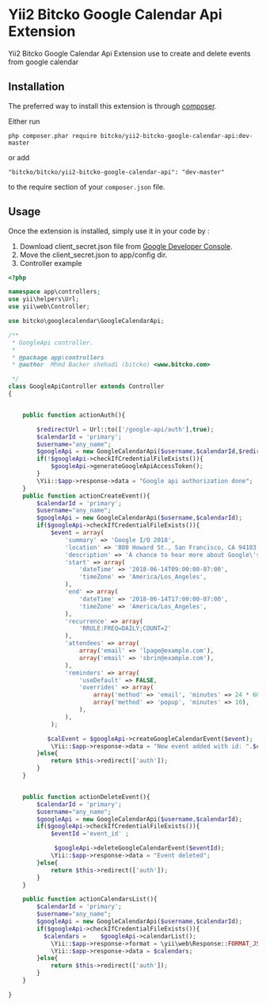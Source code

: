 Yii2 Bitcko Google Calendar Api Extension
=========================================
Yii2 Bitcko Google Calendar Api Extension use to create and delete events from google calendar

Installation
------------

The preferred way to install this extension is through [composer](http://getcomposer.org/download/).

Either run

```
php composer.phar require bitcko/yii2-bitcko-google-calendar-api:dev-master

```

or add

```
"bitcko/bitcko/yii2-bitcko-google-calendar-api": "dev-master"
```

to the require section of your `composer.json` file.


Usage
-----

Once the extension is installed, simply use it in your code by  :

1. Download client_secret.json file from  [Google Developer Console](https://console.developers.google.com/).
2. Move the client_secret.json to app/config dir.
3. Controller example

```php
<?php

namespace app\controllers;
use yii\helpers\Url;
use yii\web\Controller;

use bitcko\googlecalendar\GoogleCalendarApi;

/**
 * GoogleApi controller.
 *
 * @package app\controllers
 * @author  Mhmd Backer shehadi (bitcko) <www.bitcko.com>

 */
class GoogleApiController extends Controller
{


    public function actionAuth(){

        $redirectUrl = Url::to(['/google-api/auth'],true);
        $calendarId = 'primary';
        $username="any_name";
        $googleApi = new GoogleCalendarApi($username,$calendarId,$redirectUrl);
        if(!$googleApi->checkIfCredentialFileExists()){
            $googleApi->generateGoogleApiAccessToken();
        }
        \Yii::$app->response->data = "Google api authorization done";
    }
    public function actionCreateEvent(){
        $calendarId = 'primary';
        $username="any_name";
        $googleApi = new GoogleCalendarApi($username,$calendarId);
        if($googleApi->checkIfCredentialFileExists()){
            $event = array(
                'summary' => 'Google I/O 2018',
                'location' => '800 Howard St., San Francisco, CA 94103',
                'description' => 'A chance to hear more about Google\'s developer products.',
                'start' => array(
                    'dateTime' => '2018-06-14T09:00:00-07:00',
                    'timeZone' => 'America/Los_Angeles',
                ),
                'end' => array(
                    'dateTime' => '2018-06-14T17:00:00-07:00',
                    'timeZone' => 'America/Los_Angeles',
                ),
                'recurrence' => array(
                    'RRULE:FREQ=DAILY;COUNT=2'
                ),
                'attendees' => array(
                    array('email' => 'lpage@example.com'),
                    array('email' => 'sbrin@example.com'),
                ),
                'reminders' => array(
                    'useDefault' => FALSE,
                    'overrides' => array(
                        array('method' => 'email', 'minutes' => 24 * 60),
                        array('method' => 'popup', 'minutes' => 10),
                    ),
                ),
            );

           $calEvent = $googleApi->createGoogleCalendarEvent($event);
            \Yii::$app->response->data = "New event added with id: ".$calEvent->getId();
        }else{
            return $this->redirect(['auth']);
        }
    }


    public function actionDeleteEvent(){
        $calendarId = 'primary';
        $username="any_name";
        $googleApi = new GoogleCalendarApi($username,$calendarId);
        if($googleApi->checkIfCredentialFileExists()){
            $eventId ='event_id' ;

             $googleApi->deleteGoogleCalendarEvent($eventId);
            \Yii::$app->response->data = "Event deleted";
        }else{
            return $this->redirect(['auth']);
        }
    }

    public function actionCalendarsList(){
        $calendarId = 'primary';
        $username="any_name";
        $googleApi = new GoogleCalendarApi($username,$calendarId);
        if($googleApi->checkIfCredentialFileExists()){
          $calendars =    $googleApi->calendarList();
            \Yii::$app->response->format = \yii\web\Response::FORMAT_JSON;
            \Yii::$app->response->data = $calendars;
        }else{
            return $this->redirect(['auth']);
        }
    }

}


```
